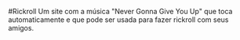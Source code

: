 #Rickroll
Um site com a música "Never Gonna Give You Up" que toca automaticamente e que pode ser usada para fazer rickroll com seus amigos.
